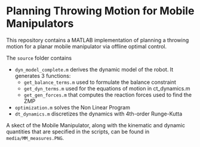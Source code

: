 # Planning Throwing Motion for Mobile Manipulators
This repository contains a MATLAB implementation of planning a throwing motion for a planar mobile manipulator via offline optimal control.

The ```source``` folder contains
  -	```dyn_model_complete.m``` derives the dynamic model of the robot. It generates 3 functions:
    - ```get_balance_terms.m``` used to formulate the balance constraint
    - ```get_dyn_terms.m``` used for the equations of motion in ct_dynamics.m
    - ```get_gen_forces.m``` that computes the reaction forces used to find the ZMP
  - ```optimization.m``` solves the Non Linear Program
  - ```dt_dynamics.m``` discretizes the dynamics with 4th-order Runge-Kutta

A skect of the Mobile Manipulator, along with the kinematic and dynamic quantities that are specified in the scripts, can be found in ```media/MM_measures.PNG```.
